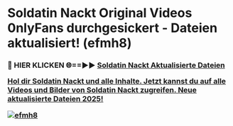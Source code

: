 # Soldatin Nackt Original Videos 0nlyFans durchgesickert - Dateien aktualisiert! (efmh8)

<h3>🔴 HIER KLICKEN 🌐==►► <a href="https://tinyurl.com/h6vf6nb8" rel="nofollow">Soldatin Nackt Aktualisierte Dateien

Hol dir Soldatin Nackt und alle Inhalte. Jetzt kannst du auf alle Videos und Bilder von Soldatin Nackt zugreifen. Neue aktualisierte Dateien 2025!

[![efmh8](https://i.imgur.com/sD4kR3V.gif)](https://tinyurl.com/h6vf6nb8)
